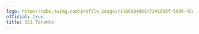 ```yaml
---
logo: https://pbs.twimg.com/profile_images/1166094989/7241835f-5085-42e5-ba26-782176332e5e_400x400.jpg
official: true
title: 311 Toronto
---
```

